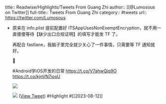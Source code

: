 title:: Readwise/Highlights/Tweets From Guang Zhi
author:: [[@Lumosous on Twitter]]
full-title:: Tweets From Guang Zhi
category:: #tweets
url:: https://twitter.com/Lumosous

- 原来在 info.plist 提前配置好 ITSAppUsesNonExemptEncryption，就不用一直傻傻等待【缺少出口合规证明】的填写才能发 TF 了。
  
  再配合 fastlane，我脑子里完全就少关心了一件事情，只需要等 TF 通知就好。
  
  🚬
  
  #Android学iOS开发的日常 https://t.co/V7ahwQiq9O https://t.co/kjnVN7iosU
  
  ![](https://pbs.twimg.com/media/F3OXMSMbwAAAYsZ.jpg)
  
  ![](https://pbs.twimg.com/media/F3OXMSRbMAADdHu.jpg) ([View Tweet](https://twitter.com/Lumosous/status/1689861099011842048)) #Highlight #[[2023-08-12]]
